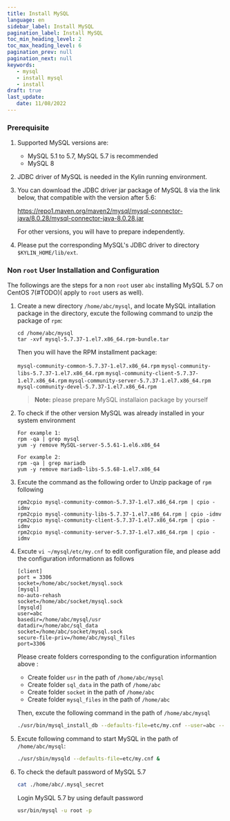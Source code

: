 ```yaml
---
title: Install MySQL
language: en
sidebar_label: Install MySQL
pagination_label: Install MySQL
toc_min_heading_level: 2
toc_max_heading_level: 6
pagination_prev: null
pagination_next: null
keywords:
   - mysql
   - install mysql
   - install
draft: true
last_update:
   date: 11/08/2022
---
```


### Prerequisite

1. Supported MySQL versions are:

   - MySQL 5.1 to 5.7, MySQL 5.7 is recommended
   - MySQL 8

2. JDBC driver of MySQL is needed in the Kylin running environment.

3. You can download the JDBC driver jar package of MySQL 8 via the link below, that compatible with the version after 5.6:

   https://repo1.maven.org/maven2/mysql/mysql-connector-java/8.0.28/mysql-connector-java-8.0.28.jar

   For other versions, you will have to prepare independently.

4. Please put the corresponding MySQL's JDBC driver to directory `$KYLIN_HOME/lib/ext`. 

### <span id ="not_root">Non `root` User Installation and Configuration</span>

The followings are the steps for a non `root` user `abc` installing MySQL 5.7 on CentOS 7(#TODO)( apply to `root` users as well).

1. Create a new directory `/home/abc/mysql`, and locate MySQL intallation package in the directory, excute the following command to unzip the package of `rpm`:

   ```shell
   cd /home/abc/mysql
   tar -xvf mysql-5.7.37-1.el7.x86_64.rpm-bundle.tar
   ```
   Then you will have the RPM installment package:

   `mysql-community-common-5.7.37-1.el7.x86_64.rpm`
   `mysql-community-libs-5.7.37-1.el7.x86_64.rpm`
   `mysql-community-client-5.7.37-1.el7.x86_64.rpm`
   `mysql-community-server-5.7.37-1.el7.x86_64.rpm`
   `mysql-community-devel-5.7.37-1.el7.x86_64.rpm`

   > **Note:** please prepare MySQL installaion package by yourself 

2. To check if the other version MySQL was already installed in your system environment
   
   ```shell
   For example 1: 
   rpm -qa | grep mysql
   yum -y remove MySQL-server-5.5.61-1.el6.x86_64
   
   For example 2:
   rpm -qa | grep mariadb
   yum -y remove mariadb-libs-5.5.68-1.el7.x86_64
   ```

3. Excute the command as the following order to Unzip package of `rpm` following

   ```shell
   rpm2cpio mysql-community-common-5.7.37-1.el7.x86_64.rpm | cpio -idmv
   rpm2cpio mysql-community-libs-5.7.37-1.el7.x86_64.rpm | cpio -idmv
   rpm2cpio mysql-community-client-5.7.37-1.el7.x86_64.rpm | cpio -idmv
   rpm2cpio mysql-community-server-5.7.37-1.el7.x86_64.rpm | cpio -idmv
   ```

4. Excute `vi ~/mysql/etc/my.cnf` to edit configuration file, and please add the configuration informationn as follows 

   ```properties
   [client]
   port = 3306
   socket=/home/abc/socket/mysql.sock
   [mysql]
   no-auto-rehash
   socket=/home/abc/socket/mysql.sock
   [mysqld]
   user=abc
   basedir=/home/abc/mysql/usr
   datadir=/home/abc/sql_data
   socket=/home/abc/socket/mysql.sock
   secure-file-priv=/home/abc/mysql_files
   port=3306
   ```

   Please create folders corresponding to the configuration informantion above :

   - Create folder `usr` in the path of `/home/abc/mysql`
   - Create folder `sql_data` in the path of `/home/abc` 
   - Create folder `socket` in the path of `/home/abc`
   - Create folder `mysql_files` in the path of `/home/abc` 

   Then, excute the following command in the path of `/home/abc/mysql`

   ```sh
   ./usr/bin/mysql_install_db --defaults-file=etc/my.cnf --user=abc --basedir=/home/abc/mysql/usr --datadir=/home/abc/sql_data
   ```

5. Excute following command to start MySQL in the path of `/home/abc/mysql`:

   ```sh
   ./usr/sbin/mysqld --defaults-file=etc/my.cnf &
   ```

6. To check the default password of MySQL 5.7

   ```sh
   cat ./home/abc/.mysql_secret
   ```
   Login MySQL 5.7 by using default password
   ```sh
   usr/bin/mysql -u root -p
   ```
